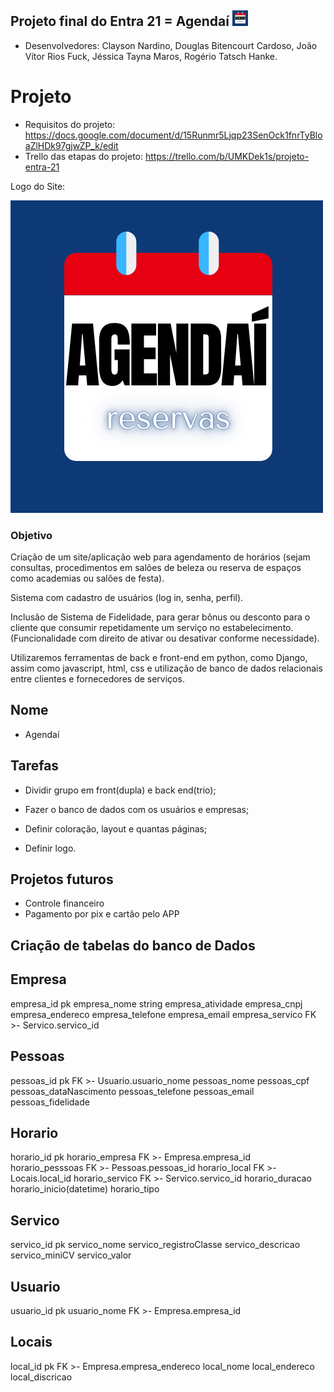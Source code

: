 ## Projeto final do Entra 21 = Agendaí <img src="Images\LogoAgendai.png" width="25">

- Desenvolvedores: Clayson Nardino, Douglas Bitencourt Cardoso, João Vítor Rios Fuck, Jéssica Tayna Maros, Rogério Tatsch Hanke.

# Projeto

- Requisitos do projeto: <https://docs.google.com/document/d/15Runmr5Ljqp23SenOck1fnrTyBloaZlHDk97gjwZP_k/edit>
- Trello das etapas do projeto: <https://trello.com/b/UMKDek1s/projeto-entra-21>

Logo do Site:  

<img src="Images\LogoAgendai.png">

### Objetivo

Criação de um site/aplicação web para agendamento de horários (sejam consultas, procedimentos em salões de beleza ou reserva de espaços como academias ou salões de festa). 

Sistema com cadastro de usuários (log in, senha, perfil).

Inclusão de Sistema de Fidelidade, para gerar bônus ou desconto para o cliente que consumir repetidamente um serviço no estabelecimento. (Funcionalidade com direito de ativar ou desativar conforme necessidade).

Utilizaremos ferramentas de back e front-end em python, como Django, assim como javascript, html, css e utilização de banco de dados relacionais entre clientes e fornecedores de serviços.

## Nome

- Agendaí

## Tarefas

- Dividir grupo em front(dupla) e back end(trio);

- Fazer o banco de dados com os usuários e empresas;

- Definir coloração, layout e quantas páginas;

- Definir logo.

## Projetos futuros

- Controle financeiro
- Pagamento por pix e cartão pelo APP

## Criação de tabelas do banco de Dados

Empresa
-
empresa_id pk
empresa_nome string
empresa_atividade 
empresa_cnpj 
empresa_endereco
empresa_telefone
empresa_email
empresa_servico FK >- Servico.servico_id

Pessoas
-
pessoas_id pk FK >- Usuario.usuario_nome
pessoas_nome 
pessoas_cpf
pessoas_dataNascimento
pessoas_telefone
pessoas_email
pessoas_fidelidade

Horario
-
horario_id pk
horario_empresa FK >- Empresa.empresa_id
horario_pesssoas FK >- Pessoas.pessoas_id
horario_local FK >- Locais.local_id
horario_servico FK >- Servico.servico_id 
horario_duracao
horario_inicio(datetime)
horario_tipo

Servico
-
servico_id pk
servico_nome
servico_registroClasse
servico_descricao
servico_miniCV
servico_valor

Usuario
-
usuario_id pk
usuario_nome FK >- Empresa.empresa_id

Locais
-
local_id pk FK >- Empresa.empresa_endereco
local_nome
local_endereco 
local_discricao
